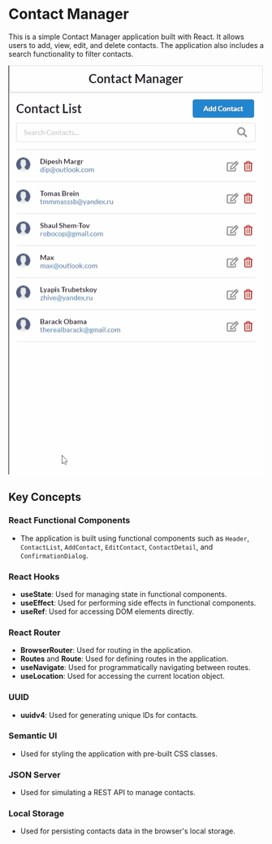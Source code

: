 # Contact Manager

This is a simple Contact Manager application built with React. It allows users to add, view, edit, and delete contacts. The application also includes a search functionality to filter contacts.

![](https://github.com/nikgrbn/contact-manager/blob/master/preview.gif)

## Key Concepts

### React Functional Components
- The application is built using functional components such as `Header`, `ContactList`, `AddContact`, `EditContact`, `ContactDetail`, and `ConfirmationDialog`.

### React Hooks
- **useState**: Used for managing state in functional components.
- **useEffect**: Used for performing side effects in functional components.
- **useRef**: Used for accessing DOM elements directly.

### React Router
- **BrowserRouter**: Used for routing in the application.
- **Routes** and **Route**: Used for defining routes in the application.
- **useNavigate**: Used for programmatically navigating between routes.
- **useLocation**: Used for accessing the current location object.

### UUID
- **uuidv4**: Used for generating unique IDs for contacts.

### Semantic UI
- Used for styling the application with pre-built CSS classes.

### JSON Server
- Used for simulating a REST API to manage contacts.

### Local Storage
- Used for persisting contacts data in the browser's local storage.

